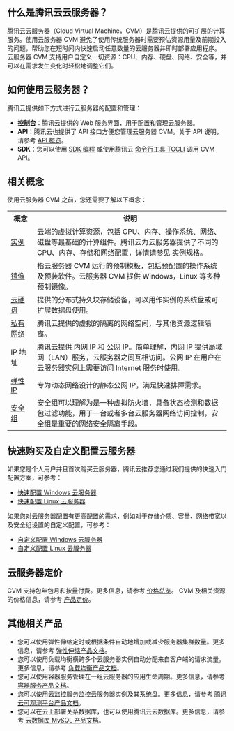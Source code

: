 ## 什么是腾讯云云服务器？

腾讯云云服务器（Cloud Virtual Machine，CVM）是腾讯云提供的可扩展的计算服务。使用云服务器 CVM 避免了使用传统服务器时需要预估资源用量及前期投入的问题，帮助您在短时间内快速启动任意数量的云服务器并即时部署应用程序。
云服务器 CVM 支持用户自定义一切资源：CPU、内存、硬盘、网络、安全等，并可以在需求发生变化时轻松地调整它们。

## 如何使用云服务器？

腾讯云提供如下方式进行云服务器的配置和管理：
- **[控制台](https://console.cloud.tencent.com/cvm/overview)**：腾讯云提供的 Web 服务界面，用于配置和管理云服务器。
- **API**：腾讯云也提供了 API 接口方便您管理云服务器 CVM。关于 API 说明，请参考 [API 概览](https://cloud.tencent.com/document/api/213/15689)。
- **SDK**：您可以使用 [SDK 编程](https://cloud.tencent.com/document/sdk) 或使用腾讯云 [命令行工具 TCCLI](https://cloud.tencent.com/document/product/440) 调用 CVM API。

## 相关概念

使用云服务器 CVM 之前，您还需要了解以下概念：
<table>
<tr>
<th width="12%">概念</th><th>说明</th>
</tr>
<tr>
<td><a href="https://cloud.tencent.com/document/product/213/4939">实例</a></td>
<td>云端的虚拟计算资源，包括 CPU、内存、操作系统、网络、磁盘等最基础的计算组件。腾讯云为云服务器提供了不同的 CPU、内存、存储和网络配置，详情请参见 <a href="https://cloud.tencent.com/document/product/213/11518">实例规格</a>。</td>
</tr>
<tr>
<td><a href="https://cloud.tencent.com/document/product/213/4940">镜像</a></td>
<td>指云服务器 CVM 运行的预制模板，包括预配置的操作系统及预装软件。云服务器 CVM 提供 Windows，Linux 等多种预制镜像。</td>
</tr>
<tr>
<td><a href="https://cloud.tencent.com/document/product/213/4953">云硬盘</a></td>
<td>提供的分布式持久块存储设备，可以用作实例的系统盘或可扩展数据盘使用。</td>
</tr>
<tr>
<td><a href="https://cloud.tencent.com/document/product/215/20046">私有网络</a></td>
<td>腾讯云提供的虚拟的隔离的网络空间，与其他资源逻辑隔离。</td>
</tr>
<tr>
<td>IP 地址</td>
<td>腾讯云提供 <a href="https://cloud.tencent.com/doc/product/213/5225">内网 IP</a> 和 <a href="https://cloud.tencent.com/document/product/213/5224">公网 IP</a>。简单理解，内网 IP 提供局域网（LAN）服务，云服务器之间互相访问。公网 IP 在用户在云服务器实例上需要访问 Internet 服务时使用。</td>
</tr>
<tr>
<td><a href="https://cloud.tencent.com/document/product/1199/41646">弹性 IP</a></td>
<td>专为动态网络设计的静态公网 IP，满足快速排障需求。</td>
</tr>
<tr>
<td><a href="https://cloud.tencent.com/document/product/213/12452">安全组</a></td>
<td>安全组可以理解为是一种虚拟防火墙，具备状态检测和数据包过滤功能，用于一台或者多台云服务器网络访问控制，安全组是重要的网络安全隔离手段。</td>
</tr>
</table>

## 快速购买及自定义配置云服务器

如果您是个人用户并且首次购买云服务器，腾讯云推荐您通过我们提供的快速入门配置方案，可参考：
- [快速配置 Windows 云服务器](https://cloud.tencent.com/document/product/213/2764)
- [快速配置 Linux 云服务器](https://cloud.tencent.com/document/product/213/2936)

如果您对云服务器配置有更高配置的需求，例如对于存储介质、容量、网络带宽以及安全组设置的自定义配置，可参考：
- [自定义配置 Windows 云服务器](https://cloud.tencent.com/document/product/213/10516)
- [自定义配置 Linux 云服务器](https://cloud.tencent.com/document/product/213/10517)

## 云服务器定价

CVM 支持包年包月和按量付费。更多信息，请参考 [价格总览](https://cloud.tencent.com/document/product/213/2176)。
CVM 及相关资源的价格信息，请参考 [产品定价](https://buy.cloud.tencent.com/price/cvm/overview)。

## 其他相关产品

- 您可以使用弹性伸缩定时或根据条件自动地增加或减少服务器集群数量。更多信息，请参考 [弹性伸缩产品文档](https://cloud.tencent.com/document/product/377)。
- 您可以使用负载均衡横跨多个云服务器实例自动分配来自客户端的请求流量。更多信息，请参考 [负载均衡产品文档](https://cloud.tencent.com/document/product/214)。
- 您可以使用容器服务管理在一组云服务器的应用生命周期。更多信息，请参考 [容器服务产品文档](https://cloud.tencent.com/document/product/457)。
- 您可以使用云监控服务监控云服务器实例及其系统盘。更多信息，请参考 [腾讯云可观测平台产品文档](https://cloud.tencent.com/document/product/248)。
- 您可以在云上部署关系数据库，也可以使用腾讯云云数据库。更多信息，请参考 [云数据库 MySQL 产品文档](https://cloud.tencent.com/document/product/236)。
